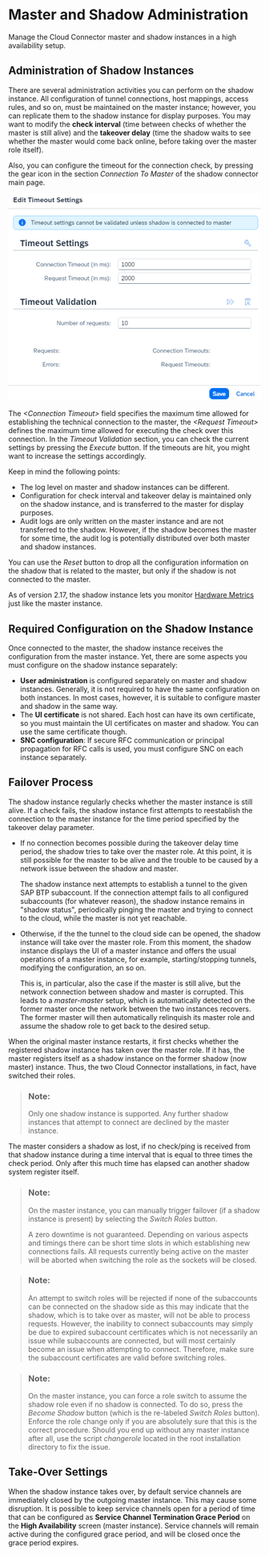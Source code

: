 <!-- loio7f57de170fbd4405ab485880772af1f1 -->

# Master and Shadow Administration

Manage the Cloud Connector master and shadow instances in a high availability setup.



## Administration of Shadow Instances

There are several administration activities you can perform on the shadow instance. All configuration of tunnel connections, host mappings, access rules, and so on, must be maintained on the master instance; however, you can replicate them to the shadow instance for display purposes. You may want to modify the **check interval** \(time between checks of whether the master is still alive\) and the **takeover delay** \(time the shadow waits to see whether the master would come back online, before taking over the master role itself\).

Also, you can configure the timeout for the connection check, by pressing the gear icon in the section *Connection To Master* of the shadow connector main page.

![](images/SCC_HA_-_Master_and_Shadow_Administration_355ae0c.png)

The *<Connection Timeout\>* field specifies the maximum time allowed for establishing the technical connection to the master, the *<Request Timeout\>* defines the maximum time allowed for executing the check over this connection. In the *Timeout Validation* section, you can check the current settings by pressing the *Execute* button. If the timeouts are hit, you might want to increase the settings accordingly.

Keep in mind the following points:

-   The log level on master and shadow instances can be different.
-   Configuration for check interval and takeover delay is maintained only on the shadow instance, and is transferred to the master for display purposes.
-   Audit logs are only written on the master instance and are not transferred to the shadow. However, if the shadow becomes the master for some time, the audit log is potentially distributed over both master and shadow instances.

You can use the *Reset* button to drop all the configuration information on the shadow that is related to the master, but only if the shadow is not connected to the master.

As of version 2.17, the shadow instance lets you monitor [Hardware Metrics](hardware-metrics-6684f08.md) just like the master instance.



<a name="loio7f57de170fbd4405ab485880772af1f1__section_gpl_5vr_v4b"/>

## Required Configuration on the Shadow Instance

Once connected to the master, the shadow instance receives the configuration from the master instance. Yet, there are some aspects you must configure on the shadow instance separately:

-   **User administration** is configured separately on master and shadow instances. Generally, it is not required to have the same configuration on both instances. In most cases, however, it is suitable to configure master and shadow in the same way.
-   The **UI certificate** is not shared. Each host can have its own certificate, so you must maintain the UI certificates on master and shadow. You can use the same certificate though.
-   **SNC configuration**: If secure RFC communication or principal propagation for RFC calls is used, you must configure SNC on each instance separately.



## Failover Process

The shadow instance regularly checks whether the master instance is still alive. If a check fails, the shadow instance first attempts to reestablish the connection to the master instance for the time period specified by the takeover delay parameter.

-   If no connection becomes possible during the takeover delay time period, the shadow tries to take over the master role. At this point, it is still possible for the master to be alive and the trouble to be caused by a network issue between the shadow and master.

    The shadow instance next attempts to establish a tunnel to the given SAP BTP subaccount. If the connection attempt fails to all configured subaccounts \(for whatever reason\), the shadow instance remains in "shadow status", periodically pinging the master and trying to connect to the cloud, while the master is not yet reachable.

-   Otherwise, if the the tunnel to the cloud side can be opened, the shadow instance will take over the master role. From this moment, the shadow instance displays the UI of a master instance and offers the usual operations of a master instance, for example, starting/stopping tunnels, modifying the configuration, an so on.

    This is, in particular, also the case if the master is still alive, but the network connection between shadow and master is corrupted. This leads to a *master-master* setup, which is automatically detected on the former master once the network between the two instances recovers. The former master will then automatically relinquish its master role and assume the shadow role to get back to the desired setup.


When the original master instance restarts, it first checks whether the registered shadow instance has taken over the master role. If it has, the master registers itself as a shadow instance on the former shadow \(now master\) instance. Thus, the two Cloud Connector installations, in fact, have switched their roles.

> ### Note:  
> Only one shadow instance is supported. Any further shadow instances that attempt to connect are declined by the master instance.

The master considers a shadow as lost, if no check/ping is received from that shadow instance during a time interval that is equal to three times the check period. Only after this much time has elapsed can another shadow system register itself.

> ### Note:  
> On the master instance, you can manually trigger failover \(if a shadow instance is present\) by selecting the *Switch Roles* button.
> 
> A zero downtime is not guaranteed. Depending on various aspects and timings there can be short time slots in which establishing new connections fails. All requests currently being active on the master will be aborted when switching the role as the sockets will be closed.

> ### Note:  
> An attempt to switch roles will be rejected if none of the subaccounts can be connected on the shadow side as this may indicate that the shadow, which is to take over as master, will not be able to process requests. However, the inability to connect subaccounts may simply be due to expired subaccount certificates which is not necessarily an issue while subaccounts are connected, but will most certainly become an issue when attempting to connect. Therefore, make sure the subaccount certificates are valid before switching roles.

> ### Note:  
> On the master instance, you can force a role switch to assume the shadow role even if no shadow is connected. To do so, press the *Become Shadow* button \(which is the re-labeled *Switch Roles* button\). Enforce the role change only if you are absolutely sure that this is the correct procedure. Should you end up without any master instance after all, use the script *changerole* located in the root installation directory to fix the issue.



<a name="loio7f57de170fbd4405ab485880772af1f1__section_xhb_4mf_32c"/>

## Take-Over Settings

When the shadow instance takes over, by default service channels are immediately closed by the outgoing master instance. This may cause some disruption. It is possible to keep service channels open for a period of time that can be configured as **Service Channel Termination Grace Period** on the **High Availability** screen \(master instance\). Service channels will remain active during the configured grace period, and will be closed once the grace period expires.


